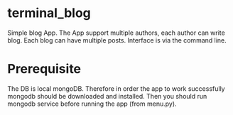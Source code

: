 # terminal_blog
Simple blog App. The App support multiple authors, 
each author can write blog. Each blog can have multiple posts. 
Interface is via the command line. 

# Prerequisite
The DB is local mongoDB.
Therefore in order the app to work successfully mongodb should be downloaded and installed.
Then you should run mongodb service
before running the app (from menu.py).
